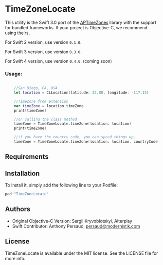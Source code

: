 # TimeZoneLocate

This utility is the Swift 3.0 port of the [APTimeZones](https://github.com/Alterplay/APTimeZones) library with the support for bundled frameworks. If your project is Objective-C, we recommend using theirs.

For Swift 2 version, use version `0.1.0`.

For Swift 3 version, use version `0.3.0`.

For Swift 4 version, use version `0.4.0`. (coming soon)

### Usage:

```swift

    //San Diego, CA, USA
    let location = CLLocation(latitude: 32.88, longitude: -117.15)

    //TimeZone from extension
    var timeZone = location.timeZone
    print(timeZone)

    //or calling the class method
    timeZone = TimeZoneLocate.timeZone(location: location)
    print(timeZone)

    //if you have the country code, you can speed things up.
    timeZone = TimeZoneLocate.timeZone(location: location, countryCode: "US")

```

## Requirements

## Installation

To install it, simply add the following line to your Podfile:

```ruby
pod "TimeZoneLocate"
```

## Authors
 * Original Objective-C Version: Sergii Kryvoblotskyi, Alterplay
 * Swift Contributor: Anthony Persaud, persaud@modernistik.com

## License

TimeZoneLocate is available under the MIT license. See the LICENSE file for more info.
